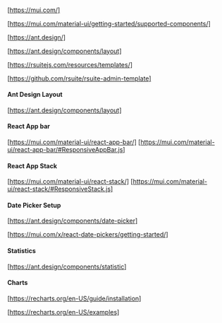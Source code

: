 ####

[https://mui.com/]

[https://mui.com/material-ui/getting-started/supported-components/]

[https://ant.design/]

[https://ant.design/components/layout]

[https://rsuitejs.com/resources/templates/]

[https://github.com/rsuite/rsuite-admin-template]

#### Ant Design Layout

[https://ant.design/components/layout]

#### React App bar

[https://mui.com/material-ui/react-app-bar/]
[https://mui.com/material-ui/react-app-bar/#ResponsiveAppBar.js]

#### React App Stack

[https://mui.com/material-ui/react-stack/]
[https://mui.com/material-ui/react-stack/#ResponsiveStack.js]

#### Date Picker Setup

[https://ant.design/components/date-picker]

[https://mui.com/x/react-date-pickers/getting-started/]

#### Statistics

[https://ant.design/components/statistic]

#### Charts

[https://recharts.org/en-US/guide/installation]

[https://recharts.org/en-US/examples]

